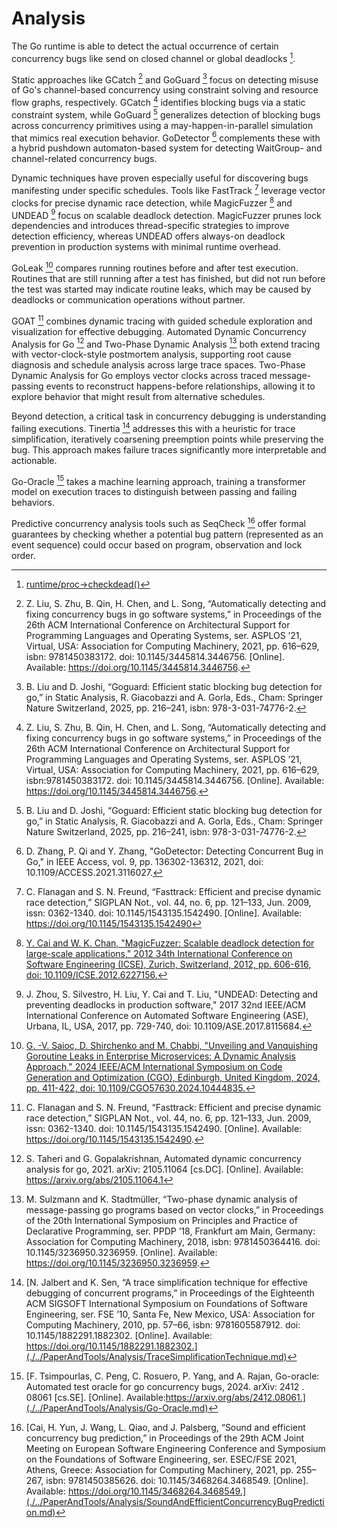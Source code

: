 # Analysis

The Go runtime is able to detect the actual occurrence of certain concurrency bugs like send on closed channel or global deadlocks [^15].

Static approaches like GCatch [^1] and GoGuard [^2] focus on detecting misuse of Go's channel-based concurrency using constraint solving and resource flow graphs, respectively. GCatch [^3] identifies blocking bugs via a static constraint system, while GoGuard [^4] generalizes detection of blocking bugs across concurrency primitives using a may-happen-in-parallel simulation that mimics real execution behavior. GoDetector [^5] complements these with a hybrid pushdown automaton-based system for detecting WaitGroup- and channel-related concurrency bugs.

Dynamic techniques have proven especially useful for discovering bugs manifesting under specific schedules. Tools like FastTrack [^6] leverage vector clocks for precise dynamic race detection, while MagicFuzzer [^7] and UNDEAD [^8] focus on scalable deadlock detection. MagicFuzzer prunes lock dependencies and introduces thread-specific strategies to improve detection efficiency, whereas UNDEAD offers always-on deadlock prevention in production systems with minimal runtime overhead.

GoLeak [^16] compares running routines before and after test execution. Routines that are still running after a test has finished, but did not run before the test was started may indicate routine leaks, which may be caused by deadlocks or communication operations without partner.

GOAT [^9] combines dynamic tracing with guided schedule exploration and visualization for effective debugging. Automated Dynamic Concurrency Analysis for Go [^10] and Two-Phase Dynamic Analysis [^11] both extend tracing with vector-clock-style postmortem analysis, supporting root cause diagnosis and schedule analysis across large trace spaces. Two-Phase Dynamic Analysis for Go employs vector clocks across traced message-passing events to reconstruct happens-before relationships, allowing it to explore behavior that might result from alternative schedules.

Beyond detection, a critical task in concurrency debugging is understanding failing executions. Tinertia [^12] addresses this with a heuristic for trace simplification, iteratively coarsening preemption points while preserving the bug. This approach makes failure traces significantly more interpretable and actionable.

Go-Oracle [^13] takes a machine learning approach, training a transformer model on execution traces to distinguish between passing and failing behaviors.

Predictive concurrency analysis tools such as SeqCheck [^14] offer formal guarantees by checking whether a potential bug pattern (represented as an event sequence) could occur based on program, observation and lock order.



[^1]: Z. Liu, S. Zhu, B. Qin, H. Chen, and L. Song, “Automatically detecting and fixing concurrency bugs in go software systems,” in Proceedings of the 26th ACM International Conference on Architectural Support for Programming Languages and Operating Systems, ser. ASPLOS ’21, Virtual, USA: Association for Computing Machinery, 2021, pp. 616–629, isbn: 9781450383172. doi: 10.1145/3445814.3446756. [Online]. Available: https://doi.org/10.1145/3445814.3446756.

[^2]: B. Liu and D. Joshi, “Goguard: Efficient static blocking bug detection for go,” in Static Analysis, R. Giacobazzi and A. Gorla, Eds., Cham: Springer Nature Switzerland, 2025, pp. 216–241, isbn: 978-3-031-74776-2.

[^3]: Z. Liu, S. Zhu, B. Qin, H. Chen, and L. Song, “Automatically detecting and fixing concurrency bugs in go software systems,” in Proceedings of the 26th ACM International Conference on Architectural Support for Programming Languages and Operating Systems, ser. ASPLOS ’21, Virtual, USA: Association for Computing Machinery, 2021, pp. 616–629, isbn:9781450383172. doi: 10.1145/3445814.3446756. [Online]. Available: https://doi.org/10.1145/3445814.3446756.

[^4]: B. Liu and D. Joshi, “Goguard: Efficient static blocking bug detection for go,” in Static Analysis, R. Giacobazzi and A. Gorla, Eds., Cham: Springer Nature Switzerland, 2025, pp. 216–241, isbn: 978-3-031-74776-2.

[^5]: D. Zhang, P. Qi and Y. Zhang, "GoDetector: Detecting Concurrent Bug in Go," in IEEE Access, vol. 9, pp. 136302-136312, 2021, doi: 10.1109/ACCESS.2021.3116027.

[^6]: C. Flanagan and S. N. Freund, “Fasttrack: Efficient and precise dynamic race detection,” SIGPLAN Not., vol. 44, no. 6, pp. 121–133, Jun. 2009, issn: 0362-1340. doi: 10.1145/1543135.1542490. [Online]. Available: https://doi.org/10.1145/1543135.1542490

[^7]: [Y. Cai and W. K. Chan, "MagicFuzzer: Scalable deadlock detection for large-scale applications," 2012 34th International Conference on Software Engineering (ICSE), Zurich, Switzerland, 2012, pp. 606-616, doi: 10.1109/ICSE.2012.6227156.](./../PaperAndTools/Analysis/MagicFuzzer.md )

[^8]: J. Zhou, S. Silvestro, H. Liu, Y. Cai and T. Liu, "UNDEAD: Detecting and preventing deadlocks in production software," 2017 32nd IEEE/ACM International Conference on Automated Software Engineering (ASE), Urbana, IL, USA, 2017, pp. 729-740, doi: 10.1109/ASE.2017.8115684.

[^9]: C. Flanagan and S. N. Freund, “Fasttrack: Efficient and precise dynamic race detection,” SIGPLAN Not., vol. 44, no. 6, pp. 121–133, Jun. 2009, issn: 0362-1340. doi: 10.1145/1543135.1542490. [Online]. Available: https://doi.org/10.1145/1543135.1542490.

[^10]: S. Taheri and G. Gopalakrishnan, Automated dynamic concurrency analysis for go, 2021. arXiv: 2105.11064 [cs.DC]. [Online]. Available: https://arxiv.org/abs/2105.11064.1


[^11]: M. Sulzmann and K. Stadtmüller, “Two-phase dynamic analysis of message-passing go programs based on vector clocks,” in Proceedings of the 20th International Symposium on Principles and Practice of Declarative Programming, ser. PPDP ’18, Frankfurt am Main, Germany: Association for Computing Machinery, 2018, isbn: 9781450364416. doi: 10.1145/3236950.3236959. [Online]. Available: https://doi.org/10.1145/3236950.3236959.

[^12]: [N. Jalbert and K. Sen, “A trace simplification technique for effective debugging of concurrent programs,” in Proceedings of the Eighteenth ACM SIGSOFT International Symposium on Foundations of Software Engineering, ser. FSE ’10, Santa Fe, New Mexico, USA: Association for Computing Machinery, 2010, pp. 57–66, isbn: 9781605587912. doi: 10.1145/1882291.1882302. [Online]. Available: https://doi.org/10.1145/1882291.1882302.](./../PaperAndTools/Analysis/TraceSimplificationTechnique.md)

[^13]: [F. Tsimpourlas, C. Peng, C. Rosuero, P. Yang, and A. Rajan, Go-oracle: Automated test oracle for go concurrency bugs, 2024. arXiv: 2412 . 08061 [cs.SE]. [Online]. Available:https://arxiv.org/abs/2412.08061.](./../PaperAndTools/Analysis/Go-Oracle.md)

[^14]: [Cai, H. Yun, J. Wang, L. Qiao, and J. Palsberg, “Sound and efficient concurrency bug prediction,” in Proceedings of the 29th ACM Joint Meeting on European Software Engineering Conference and Symposium on the Foundations of Software Engineering, ser. ESEC/FSE 2021, Athens, Greece: Association for Computing Machinery, 2021, pp. 255–267, isbn: 9781450385626. doi: 10.1145/3468264.3468549. [Online]. Available: https://doi.org/10.1145/3468264.3468549.](./../PaperAndTools/Analysis/SoundAndEfficientConcurrencyBugPrediction.md)

[^15]: [runtime/proc->checkdead()](./../PaperAndTools/Analysis/AllGoroutinesAreAsleap.md)

[^16]: [G. -V. Saioc, D. Shirchenko and M. Chabbi, "Unveiling and Vanquishing Goroutine Leaks in Enterprise Microservices: A Dynamic Analysis Approach," 2024 IEEE/ACM International Symposium on Code Generation and Optimization (CGO), Edinburgh, United Kingdom, 2024, pp. 411-422, doi: 10.1109/CGO57630.2024.10444835.](./../PaperAndTools/Analysis/GoLeak.md)